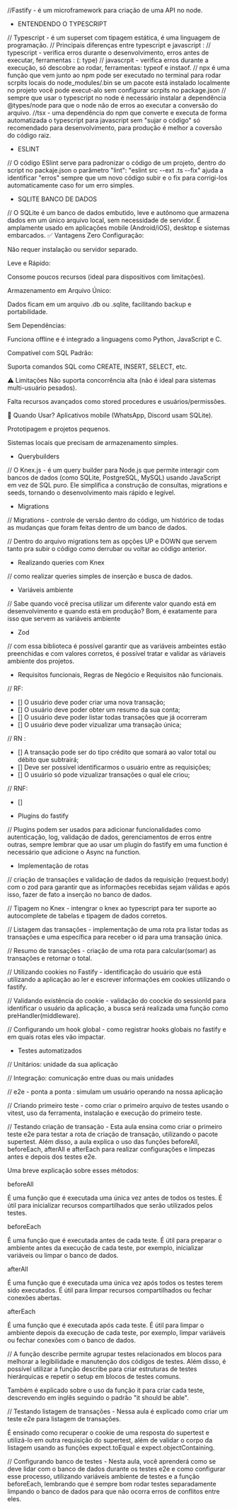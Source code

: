 //Fastify - é um microframework para criação de uma API no node.


* ENTENDENDO O TYPESCRIPT

// Typescript - é um superset com tipagem estática, é uma linguagem de programação.
// Principais diferenças entre typescript e javascript :
// typescript - verifica erros durante o desenvolvimento, erros antes de executar, ferramentas : (: type)
// javascrpit - verifica erros durante a execução, só descobre ao rodar, ferramentas: typeof e instaof.
// npx é uma função que vem junto ao npm pode ser executado no terminal para rodar scrpits locais do node_modules/.bin se um pacote está instalado localmente no projeto você pode execut-alo sem configurar scrpits no package.json
// sempre que usar o typescript no node é necessário instalar a dependência @types/node para que o node não de erros ao executar a conversão do arquivo.
//tsx - uma dependência do npm que converte e executa de forma automatizada o typescript para javascript sem "sujar o código" só recomendado para desenvolvimento, para produção é melhor a coversão do código raiz.

* ESLINT

// O código ESlint serve para padronizar o código de um projeto, dentro do script no packaje.json o parâmetro "lint": "eslint src --ext .ts --fix" ajuda a identificar "erros" sempre que um novo código subir e o fix para corrigi-los automaticamente caso for um erro simples.

* SQLITE BANCO DE DADOS

// O SQLite é um banco de dados embutido, leve e autônomo que armazena dados em um único arquivo local, sem necessidade de servidor. É amplamente usado em aplicações mobile (Android/iOS), desktop e sistemas embarcados.
✅ Vantagens
Zero Configuração:

Não requer instalação ou servidor separado.

Leve e Rápido:

Consome poucos recursos (ideal para dispositivos com limitações).

Armazenamento em Arquivo Único:

Dados ficam em um arquivo .db ou .sqlite, facilitando backup e portabilidade.

Sem Dependências:

Funciona offline e é integrado a linguagens como Python, JavaScript e C.

Compatível com SQL Padrão:

Suporta comandos SQL como CREATE, INSERT, SELECT, etc.

⚠️ Limitações
Não suporta concorrência alta (não é ideal para sistemas multi-usuário pesados).

Falta recursos avançados como stored procedures e usuários/permissões.

📌 Quando Usar?
Aplicativos mobile (WhatsApp, Discord usam SQLite).

Prototipagem e projetos pequenos.

Sistemas locais que precisam de armazenamento simples.


* Querybuilders

// O Knex.js - é um query builder para Node.js que permite interagir com bancos de dados (como SQLite, PostgreSQL, MySQL) usando JavaScript em vez de SQL puro. Ele simplifica a construção de consultas, migrations e seeds, tornando o desenvolvimento mais rápido e legível.


* Migrations

// Migrations - controle de versão dentro do código, um histórico de todas as mudanças que foram feitas dentro de um banco de dados.

// Dentro do arquivo migrations tem as opções UP e DOWN que servem tanto pra subir o código como derrubar ou voltar ao código anterior.


* Realizando queries com Knex

// como realizar queries simples de inserção e busca de dados.

* Variáveis ambiente

// Sabe quando você precisa utilizar um diferente valor quando está em desenvolvimento e quando está em produção? Bom, é exatamente para isso que servem as variáveis ambiente

* Zod

// com essa biblioteca é possível garantir que as variáveis ambeintes estão preenchidas e com valores corretos, é possível tratar e validar as váriaveis ambiente dos projetos.

* Requisitos funcionais, Regras de Negócio e Requisitos não funcionais.

// RF:
- [] O usuário deve poder criar uma nova transação;
- [] O usuário deve poder obter um resumo da sua conta;
- [] O usuário deve poder listar todas transações que já ocorreram
- [] O usuário deve poder vizualizar uma transação única;

// RN : 
- [] A transação pode ser do tipo crédito que somará ao valor total ou débito que subtrairá;
- [] Deve ser possível identificarmos o usuário entre as requisições;
- [] O usuário só pode vizualizar transações o qual ele criou;

// RNF:
- [] 

* Plugins do fastify

// Plugins podem ser usados para adicionar funcionalidades como autenticação, log, validação de dados, gerenciamentos de erros entre outras, sempre lembrar que ao usar um plugin do fastify em uma function é necessário que adicione o Async na function.


* Implementação de rotas 

// criação de transações e validação de dados da requisição (request.body) com o zod para garantir que as informações recebidas sejam válidas e após isso, fazer de fato a inserção no banco de dados.

//  Tipagem no Knex - intengrar o knex ao typescript para ter suporte ao autocomplete de tabelas e tipagem de dados corretos.

// Listagem das transações - implementação de uma rota pra listar todas as transações e uma específica para receber o id para uma transação única.

// Resumo de transações - criação de uma rota para calcular(somar) as transações e retornar o total.

// Utilizando cookies no Fastify - identificação do usuário que está utilizando a aplicação ao ler e escrever informações em cookies utilizando o fastify.

// Validando existência do cookie - validação do coockie do sessionId para identificar o usuário da aplicação, a busca será realizada uma função como preHandler(middleware).

// Configurando um hook global - como registrar hooks globais no fastify e em quais rotas eles vão impactar.


* Testes automatizados

// Unitários: unidade da sua aplicação

// Integração: comunicação entre duas ou mais unidades

// e2e - ponta a ponta : simulam um usuário operando na nossa aplicação

// Criando primeiro teste - como criar o primeiro arquivo de testes usando o vitest, uso da ferramenta, instalação e execução do primeiro teste.

// Testando criação de transação - Esta aula ensina como criar o primeiro teste e2e para testar a rota de criação de transação, utilizando o pacote supertest. Além disso, a aula explica o uso das funções beforeAll, beforeEach, afterAll e afterEach para realizar configurações e limpezas antes e depois dos testes e2e.

Uma breve explicação sobre esses métodos:

beforeAll

É uma função que é executada uma única vez antes de todos os testes. É útil para inicializar recursos compartilhados que serão utilizados pelos testes.

beforeEach

É uma função que é executada antes de cada teste. É útil para preparar o ambiente antes da execução de cada teste, por exemplo, inicializar variáveis ou limpar o banco de dados.

afterAll

É uma função que é executada uma única vez após todos os testes terem sido executados. É útil para limpar recursos compartilhados ou fechar conexões abertas.

afterEach

É uma função que é executada após cada teste. É útil para limpar o ambiente depois da execução de cada teste, por exemplo, limpar variáveis ou fechar conexões com o banco de dados.

// A função describe permite agrupar testes relacionados em blocos para melhorar a legibilidade e manutenção dos códigos de testes. Além disso, é possível utilizar a função describe para criar estruturas de testes hierárquicas e repetir o setup em blocos de testes comuns.

Também é explicado sobre o uso da função it para criar cada teste, descrevendo em inglês seguindo o padrão "it should be able".

// Testando listagem de transações - Nessa aula é explicado como criar um teste e2e para listagem de transações.

É ensinado como recuperar o cookie de uma resposta do supertest e utilizá-lo em outra requisição do supertest, além de validar o corpo da listagem usando as funções expect.toEqual e expect.objectContaining.

// Configurando banco de testes - Nesta aula, você aprenderá como se deve lidar com o banco de dados durante os testes e2e e como configurar esse processo, utilizando variáveis ambiente de testes e a função beforeEach, lembrando que é sempre bom rodar testes separadamente limpando o banco de dados para que não ocorra erros de conflitos entre eles.